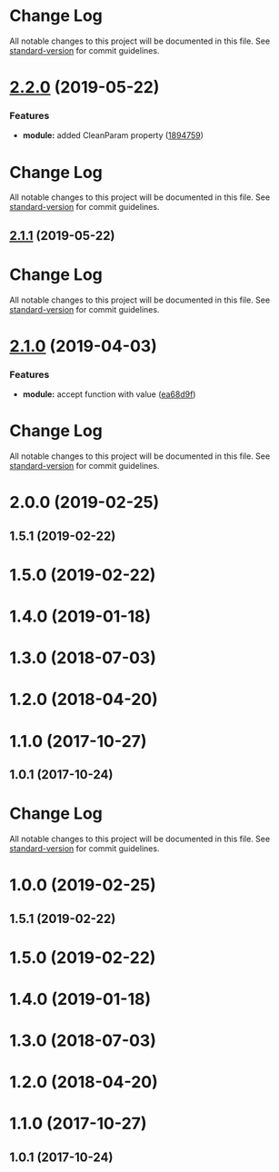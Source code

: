 # Change Log

All notable changes to this project will be documented in this file. See [standard-version](https://github.com/conventional-changelog/standard-version) for commit guidelines.

# [2.2.0](https://github.com/nuxt-community/robots-module/compare/v2.1.1...v2.2.0) (2019-05-22)


### Features

* **module:** added CleanParam property ([1894759](https://github.com/nuxt-community/robots-module/commit/1894759))



# Change Log

All notable changes to this project will be documented in this file. See [standard-version](https://github.com/conventional-changelog/standard-version) for commit guidelines.

## [2.1.1](https://github.com/nuxt-community/robots-module/compare/v2.1.0...v2.1.1) (2019-05-22)



# Change Log

All notable changes to this project will be documented in this file. See [standard-version](https://github.com/conventional-changelog/standard-version) for commit guidelines.

# [2.1.0](https://github.com/nuxt-community/robots-module/compare/v2.0.0...v2.1.0) (2019-04-03)


### Features

* **module:** accept function with value ([ea68d9f](https://github.com/nuxt-community/robots-module/commit/ea68d9f))



# Change Log

All notable changes to this project will be documented in this file. See [standard-version](https://github.com/conventional-changelog/standard-version) for commit guidelines.

# 2.0.0 (2019-02-25)



## 1.5.1 (2019-02-22)



# 1.5.0 (2019-02-22)



# 1.4.0 (2019-01-18)



# 1.3.0 (2018-07-03)



# 1.2.0 (2018-04-20)



# 1.1.0 (2017-10-27)



## 1.0.1 (2017-10-24)



# Change Log

All notable changes to this project will be documented in this file. See [standard-version](https://github.com/conventional-changelog/standard-version) for commit guidelines.

# 1.0.0 (2019-02-25)



## 1.5.1 (2019-02-22)



# 1.5.0 (2019-02-22)



# 1.4.0 (2019-01-18)



# 1.3.0 (2018-07-03)



# 1.2.0 (2018-04-20)



# 1.1.0 (2017-10-27)



## 1.0.1 (2017-10-24)
